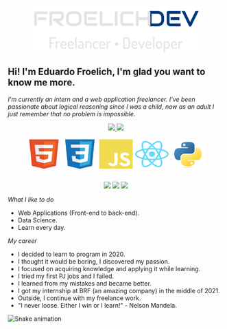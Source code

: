 <div align="center">
  <a href="https://github.com/FroelichDev">
    <img src="./assents/logo_froelichdev.png" title="Eduardo Froelich"/>
  </a>
</div>

## Hi! I'm Eduardo Froelich, I'm glad you want to know me more.

*I'm currently an intern and a web application freelancer. I've been passionate about logical reasoning since I was a child, now as an adult I just remember that no problem is impossible.*

<div align="center">
  <a href="https://github.com/FroelichDev">
    <img height="180em" src="https://github-readme-stats.vercel.app/api?username=FroelichDev&show_icons=true&theme=dracula&include_all_commits=true&count_private=true"/>
    <img height="180em" src="https://github-readme-stats.vercel.app/api/top-langs/?username=FroelichDev&layout=compact&langs_count=7&theme=dracula"/></a>
</div>
<div align="center" style="display: inline_block"><br>
  <img align="center" alt="Froelich-HTML" height="70" width="80" src="https://raw.githubusercontent.com/devicons/devicon/master/icons/html5/html5-original.svg">
  <img align="center" alt="Froelich-CSS" height="70" width="80" src="https://raw.githubusercontent.com/devicons/devicon/master/icons/css3/css3-original.svg">
  <img align="center" alt="Froelich-Js" height="70" width="80" src="https://raw.githubusercontent.com/devicons/devicon/master/icons/javascript/javascript-plain.svg">
  <img align="center" alt="Froelich-React" height="70" width="80" src="https://raw.githubusercontent.com/devicons/devicon/master/icons/react/react-original.svg">
  <img align="center" alt="Froelich-Python" height="70" width="80" src="https://raw.githubusercontent.com/devicons/devicon/master/icons/python/python-original.svg">
</div>

##

<div align="center" style="display: inline_block"> 
  <a href="https://instagram.com/Fr0el1ch" target="_blank"><img src="https://img.shields.io/badge/-Instagram-1C1C1C?style=for-the-badge&logo=Instagram&logoColor=79FE96&link" target="_blank"></a>
  <a href="https://www.linkedin.com/in/eduardo-froelich-developer/" target="_blank"><img src="https://img.shields.io/badge/-LinkedIn-1C1C1C?style=for-the-badge&logo=Linkedin&logoColor=79FE96" target="_blank"></a>
  <a href="https://api.whatsapp.com/send?phone=5541999193311" alt="Discord">
    <img src="https://img.shields.io/badge/-WhatsApp-1C1C1C?style=for-the-badge&logo=WhatsApp&logoColor=79FE96"/></a>
</div>

*What I like to do*
- Web Applications (Front-end to back-end).
- Data Science.
- Learn every day.


*My career*
- I decided to learn to program in 2020.
- I thought it would be boring, I discovered my passion.
- I focused on acquiring knowledge and applying it while learning.
- I tried my first PJ jobs and I failed.
- I learned from my mistakes and became better.
- I got my internship at BRF (an amazing company) in the middle of 2021.
- Outside, I continue with my freelance work.
- "I never loose. Either I win or I learn!" - Nelson Mandela.

 ![Snake animation](https://github.com/FroelichDev/FroelichDev/blob/output/github-contribution-grid-snake.svg)
